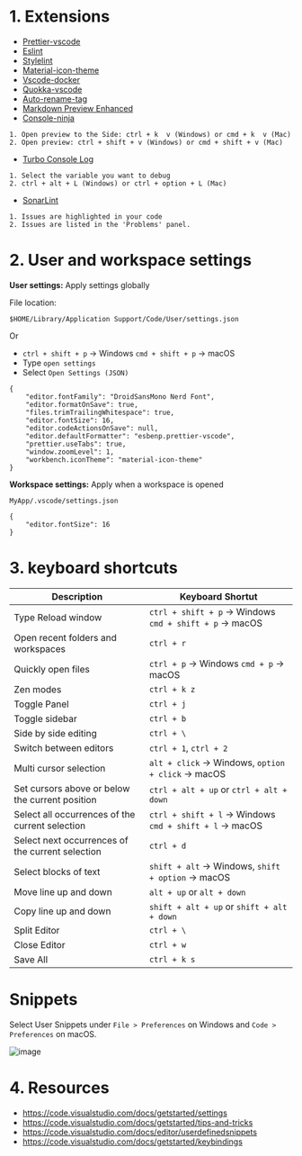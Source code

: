 # 1. Extensions

- [Prettier-vscode](https://marketplace.visualstudio.com/items?itemName=esbenp.prettier-vscode)
- [Eslint](https://marketplace.visualstudio.com/items?itemName=dbaeumer.vscode-eslint)
- [Stylelint](https://marketplace.visualstudio.com/items?itemName=stylelint.vscode-stylelint)
- [Material-icon-theme](https://marketplace.visualstudio.com/items?itemName=PKief.material-icon-theme)
- [Vscode-docker](https://marketplace.visualstudio.com/items?itemName=ms-azuretools.vscode-docker)
- [Quokka-vscode](https://marketplace.visualstudio.com/items?itemName=WallabyJs.quokka-vscode)
- [Auto-rename-tag](https://marketplace.visualstudio.com/items?itemName=formulahendry.auto-rename-tag)
- [Markdown Preview Enhanced](https://marketplace.visualstudio.com/items?itemName=shd101wyy.markdown-preview-enhanced)
- [Console-ninja](https://marketplace.visualstudio.com/items?itemName=WallabyJs.console-ninja)

```
1. Open preview to the Side: ctrl + k  v (Windows) or cmd + k  v (Mac)
2. Open preview: ctrl + shift + v (Windows) or cmd + shift + v (Mac)
```
- [Turbo Console Log](https://marketplace.visualstudio.com/items?itemName=ChakrounAnas.turbo-console-log)
```
1. Select the variable you want to debug
2. ctrl + alt + L (Windows) or ctrl + option + L (Mac)
 ```
 - [SonarLint](https://marketplace.visualstudio.com/items?itemName=SonarSource.sonarlint-vscode)
 ```
 1. Issues are highlighted in your code
 2. Issues are listed in the 'Problems' panel.
 ```

# 2. User and workspace settings

<b>User settings:</b> Apply settings globally

File location:

`$HOME/Library/Application Support/Code/User/settings.json`

Or 
- `ctrl + shift + p` -> Windows `cmd + shift + p` -> macOS
- Type `open settings`
- Select `Open Settings (JSON)`

```
{
	"editor.fontFamily": "DroidSansMono Nerd Font",
	"editor.formatOnSave": true,
	"files.trimTrailingWhitespace": true,
	"editor.fontSize": 16,
	"editor.codeActionsOnSave": null,
	"editor.defaultFormatter": "esbenp.prettier-vscode",
	"prettier.useTabs": true,
	"window.zoomLevel": 1,
	"workbench.iconTheme": "material-icon-theme"
}
```

<b>Workspace settings:</b> Apply when a workspace is opened

`MyApp/.vscode/settings.json`

```
{
	"editor.fontSize": 16
}
```

# 3. keyboard shortcuts

|Description | Keyboard Shortut |
| -----------|------------------|
| Type Reload window                              | `ctrl + shift + p` -> Windows `cmd + shift + p` -> macOS    |
| Open recent folders and workspaces              | `ctrl + r`                                                  |
| Quickly open files                              | `ctrl + p` -> Windows  `cmd + p` -> macOS                   |
| Zen modes                                       | `ctrl + k z`                                                |
| Toggle Panel                                    | `ctrl + j`                                                  |
| Toggle sidebar                                  | `ctrl + b`                                                  |
| Side by side editing                            | `ctrl + \`                                                  |
| Switch between editors                          | `ctrl + 1`, `ctrl + 2`                                      |
| Multi cursor selection                          | `alt + click` -> Windows, `option + click` -> macOS         |
| Set cursors above or below the current position | `ctrl + alt + up` or `ctrl + alt + down`                    |
| Select all occurrences of the current selection | `ctrl + shift + l` -> Windows `cmd + shift + l` -> macOS    |
| Select next occurrences of the current selection| `ctrl + d`                                                  |
| Select blocks of text                           | `shift + alt` -> Windows, `shift + option` -> macOS         |
| Move line up and down                           | `alt + up` or `alt + down`                                  |
| Copy line up and down                           | `shift + alt + up` or `shift + alt + down`                  |
| Split Editor	                                  | `ctrl + \`                                                  |
| Close Editor	                                  | `ctrl + w`                                                  |
| Save All	                                  | `ctrl + k s`                                                |

# Snippets

Select User Snippets under `File > Preferences` on Windows and `Code > Preferences` on macOS.

![image](https://user-images.githubusercontent.com/1612112/186821015-15f96630-7b2f-49d7-9d56-8db9fba13931.png)


# 4. Resources
- https://code.visualstudio.com/docs/getstarted/settings
- https://code.visualstudio.com/docs/getstarted/tips-and-tricks
- https://code.visualstudio.com/docs/editor/userdefinedsnippets
- https://code.visualstudio.com/docs/getstarted/keybindings
